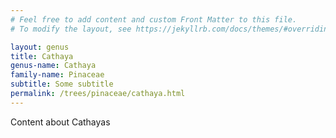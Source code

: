 ```yaml
---
# Feel free to add content and custom Front Matter to this file.
# To modify the layout, see https://jekyllrb.com/docs/themes/#overriding-theme-defaults

layout: genus
title: Cathaya
genus-name: Cathaya
family-name: Pinaceae
subtitle: Some subtitle
permalink: /trees/pinaceae/cathaya.html
---
```



Content about Cathayas
